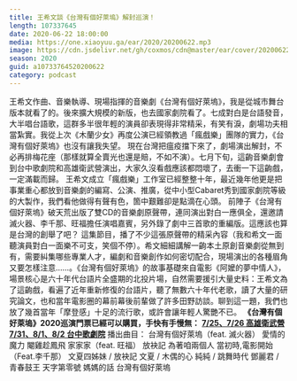 ```yaml
---
title: 王希文談《台灣有個好萊塢》解封巡演！
length: 107337645
date: 2020-06-22 18:00:00
media: https://one.xiaoyuu.ga/ear/2020/20200622.mp3
image: https://cdn.jsdelivr.net/gh/coxmos/cdn@master/ear/cover/20200622.jpeg
season: 2020
guid: a10733764520200622
category: podcast
---
```


王希文作曲、音樂執導、現場指揮的音樂劇《台灣有個好萊塢》，我是從城市舞台版本就看了的。後來擴大規模的新版，也去國家劇院看了。七成對白是台語發音，大半唱台語歌，這群多半很年輕的演員卻表現得非常精采，有笑有淚，劇場功夫相當紮實。我從上次《木蘭少女》再度公演已經領教過「瘋戲樂」團隊的實力，《台灣有個好萊塢》也沒有讓我失望。
現在台灣把瘟疫擋下來了，劇場演出解封，不必再排梅花座（那樣就算全賣光也還是賠，不如不演）。七月下旬，這齣音樂劇會到台中歌劇院和高雄衛武營演出，大家久沒看戲應該都悶壞了，去衝一下這齣戲，一定滿載而歸。
王希文成立「瘋戲樂」工作室已經整整十年，最近幾年他更是把事業重心都放到音樂劇的編寫、公演、推廣，從中小型Cabaret秀到國家劇院等級的大製作，我們看他做得有聲有色，箇中艱難卻是點滴在心頭。
前陣子《台灣有個好萊塢》破天荒出版了雙CD的音樂劇原聲帶，連同演出對白一應俱全，還邀請滅火器、李千那、旺福擔任演唱嘉賓，另外錄了劇中三首歌的重編版。這應該也算是台灣的創舉了吧？
這集節目，播了不少這張原聲帶的精采內容（我和希文一面聽演員對白一面樂不可支，笑個不停）。希文細細講解一齣本土原創音樂劇從無到有，需要糾集哪些專業人才，編劇和音樂創作如何密切配合，現場演出的各種眉角又要怎樣注意……。《台灣有個好萊塢》的故事基礎來自電影《阿嬤的夢中情人》，場景核心是六十年代台語片全盛期的北投片場，自然需要援引大量史料：王希文為了這齣戲，看遍了近年重新修復的台語片，聽了無數六十年代老歌，讀了大量的研究論文，也和當年電影圈的幕前幕後前輩做了許多田野訪談。聊到這一題，我們也放了幾首當年「摩登感」十足的流行歌，或許會讓年輕人驚艷不已。
<strong>《台灣有個好萊塢》2020巡演門票已經可以購買，手快有手慢無：</strong>
<a href="https://www.npac-ntt.org/program/events/c-og7xA8uRKQa"><strong>7/25、7/26 高雄衛武營</strong></a>
<a href="https://www.npac-ntt.org/program/events/c-og7xA8uRKQa"><strong>7/31、8/1、8/2 台中歌劇院</strong></a>
播出曲目：
台灣有個好萊塢（feat. 滅火器）
愛情的魔力
閹雞趁鳳飛
家家家（feat. 旺福）
放袂記
為著咱兩個人
當初時,電影開始（Feat.李千那）
文夏四姊妹 / 放袂記
文夏 / 木偶的心
純純 / 跳舞時代
鄧麗君 / 青春鼓王
天字第零號
媽媽的話
台灣有個好萊塢

